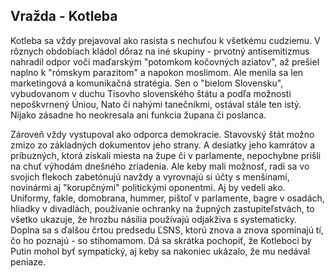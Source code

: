 ## Vražda - Kotleba

Kotleba sa vždy prejavoval ako rasista s nechuťou k všetkému cudziemu.
V rôznych obdobiach kládol dôraz na iné skupiny - prvotný antisemitizmus nahradil odpor voči maďarským "potomkom kočovných aziatov", až prešiel naplno k "rómskym parazitom" a napokon moslimom.
Ale menila sa len marketingová a komunikačná stratégia.
Sen o "bielom Slovensku", vybudovanom v duchu Tisovho slovenského štátu a podľa možnosti nepoškvrnený Úniou, Nato či nahými tanečníkmi, ostával stále ten istý.
Nijako zásadne ho neokresala ani funkcia župana či poslanca.

Zároveň vždy vystupoval ako odporca demokracie.
Stavovský štát možno zmizo zo základných dokumentov jeho strany.
A desiatky jeho kamrátov a príbuzných, ktorá získali miesta na župe či v parlamente, nepochybne prišli na chuť výhodám dnešného zriadenia.
Ale keby mali možnosť, radi sa vo svojich flekoch zabetónujú navždy a vyrovnajú si účty s menšinami, novinármi aj "korupčnými" politickými oponentmi.
Aj by vedeli ako.
Uniformy, fakle, domobrana, hummer, pištoľ v parlamente, bagre v osadách, hliadky v divadlách, používanie ochranky na župných zastupiteľstvách, to všetko ukazuje, že hrozbu násilia používajú odjakživa s systematicky.
Doplna sa s ďalšou črtou predsedu ĽSNS, ktorú znova a znova spomínajú tí, čo ho poznajú - so stihomamom.
Dá sa skrátka pochopiť, že Kotleboci by Putin mohol byť sympatický, aj keby sa nakoniec ukázalo, že mu nedával peniaze.

